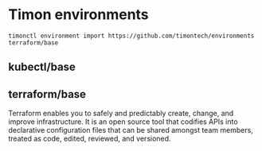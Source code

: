 # Timon environments

```
timonctl environment import https://github.com/timontech/environments terraform/base
```

## kubectl/base

## terraform/base

Terraform enables you to safely and predictably create, change, and improve infrastructure.
It is an open source tool that codifies APIs into declarative configuration files that can
be shared amongst team members, treated as code, edited, reviewed, and versioned.
